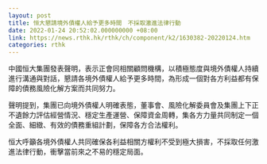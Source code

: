 ```yaml
---
layout: post
title: 恒大懇請境外債權人給予更多時間　不採取激進法律行動
date: 2022-01-24 20:52:02.000000000 +08:00
link: https://news.rthk.hk/rthk/ch/component/k2/1630382-20220124.htm
categories: rthk
---
```


中國恒大集團發表聲明，表示正會同相關顧問機構，以積極態度與境外債權人持續進行溝通與對話，懇請各境外債權人給予更多時間，為形成一個對各方利益都有保障的債務風險化解方案而共同努力。

聲明提到，集團已向境外債權人明確表態，董事會、風險化解委員會及集團上下正不遺餘力評估經營情況、穩定生產運營、保障資金周轉，集各方力量共同制定一個全面、細緻、有效的債務重組計劃，保障各方合法權利。

恒大呼籲各境外債權人共同確保各利益相關方權利不受到極大損害，不採取任何激進法律行動，衝擊當前來之不易的穩定局面。
